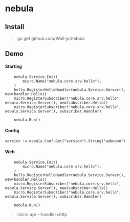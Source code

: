 # nebula

## Install
> go get github.com/Wall-js/nebula

## Demo

#### Starting
```
	nebula.Service.Init(
		micro.Name("nebula.core.srv.hello"),
	)
	hello.RegisterHelloHandler(nebula.Service.Server(), new(handler.Hello))
	micro.RegisterSubscriber("nebula.core.srv.hello", nebula.Service.Server(), new(subscriber.Hello))
	micro.RegisterSubscriber("nebula.core.srv.hello", nebula.Service.Server(), subscriber.Handler)

	nebula.Run()
```

#### Config

```
version := nebula.Conf.Get("version").String("unknown")
```

#### Web
```
	nebula.Service.Init(
		micro.Name("nebula.core.srv.hello"),
	)
	hello.RegisterHelloHandler(nebula.Service.Server(), new(handler.Hello))
	micro.RegisterSubscriber("nebula.core.srv.hello", nebula.Service.Server(), new(subscriber.Hello))
	micro.RegisterSubscriber("nebula.core.srv.hello", nebula.Service.Server(), subscriber.Handler)

	nebula.Run()
```
> micro api --handler=http